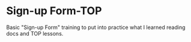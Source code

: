 # Sign-up Form-TOP
Basic "Sign-up Form" training to put into practice what I learned reading docs and TOP lessons.
